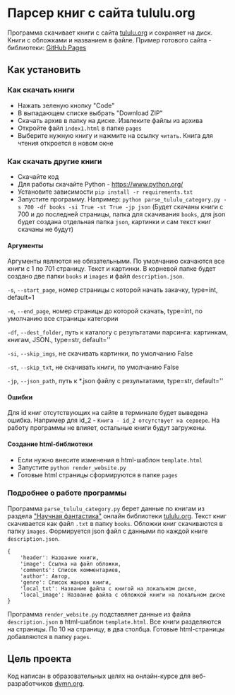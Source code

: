 # Парсер книг с сайта tululu.org

Программа скачивает книги с сайта [tululu.org](https://tululu.org/ "tululu.org") и сохраняет на диск. Книги с обложками и названием в файле.
Пример готового сайта - библиотеки: [GitHub Pages](https://lobanab.github.io/OnlineLibrary/pages/index1.html "Пример")

## Как установить

### Как скачать книги

- Нажать зеленую кнопку "Code"
- В выпадающем списке выбрать "Download ZIP"
- Скачать архив в папку на диске. Извлеките файлы из архива
- Откройте файл `index1.html` в папке `pages`
- Выберите нужную книгу и нажмите на ссылку `читать`. Книга для чтения откроется в новом окне

### Как скачать другие книги

- Скачайте код
- Для работы скачайте Python - https://www.python.org/
- Установите зависимости `pip install -r requirements.txt`
- Запустите программу. Например: `python parse_tululu_category.py -s 700 -df books -si True -st True -jp json` (Будет скачаны книги с 700 и до последней страницы, папка для скачивания `books`, для json будет создана отдельная папка `json`, картинки и сам текст книг скачаны не будут)

#### Аргументы

Аргументы являются не обязательными. По умолчанию скачаются все книги с 1 по 701 страницу. Текст и картинки. В корневой папке будет создано две папки `books` и `images` и файл `description.json`.

`-s`, `--start_page`, номер страницы с которой начать закачку, type=int, default=1

`-e`, `--end_page`, номер страницы до которой скачать, type=int, по умолчанию все страницы категории

`-df`, `--dest_folder`, путь к каталогу с результатами парсинга: картинкам, книгам, JSON., type=str, default=''

`-si`, `--skip_imgs`, не скачивать картинки, по умолчанию False

`-st`, `--skip_txt`, не скачивать книги, по умолчанию False

`-jp`, `--json_path`, путь к *.json файлу с результатами, type=str, default=''

#### Ошибки

Для id книг отсутствующих на сайте в терминале будет выведена ошибка. Например для id_2 - `Книга - id_2 отсутствует на сервере`.
На работу программы не влияет, остальные книги будут загружены.

#### Создание html-библиотеки

- Если нужно внесите изменения в html-шаблон `template.html`
- Запустите `python render_website.py`
- Готовые html страницы сформируются в папке `pages`

### Подробнее о работе программы

Программа `parse_tululu_category.py` берет данные по книгам из раздела ["Научная фантастика"](https://tululu.org/l55/1/ "Научная фантастика") онлайн библиотеки [tululu.org](https://tululu.org/ "tululu.org").
Текст книг скачивается как файл `.txt` в папку `books`.
Обложки книг скачиваются в папку `images`.
Формируется json файл с данными по каждой книге `description.json`.
```
{
    'header': Название книги,
    'image': Ссылка на файл обложки,
    'comments': Список комментариев,
    'author': Автор,
    'genre': Список жанров книги,
    'local_txt': Название файла с книгой на локальном диске,
    'local_image': Название файла с обложкой книги на локальном диске
}
```
Программа `render_website.py` подставляет данные из файла `description.json` в html-шаблон `template.html`.
Все книги разделяются на страницы. По 10 на страницу, в два столбца.
Готовые html-страницы добавляются в папку `pages`.

## Цель проекта

Код написан в образовательных целях на онлайн-курсе для веб-разработчиков [dvmn.org](https://dvmn.org/).
